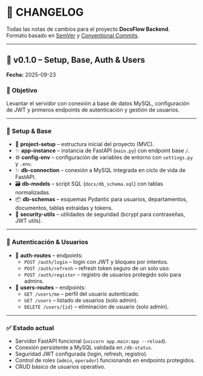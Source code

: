 # 📑 CHANGELOG

Todas las notas de cambios para el proyecto **DocsFlow Backend**.  
Formato basado en [SemVer](https://semver.org/) y [Conventional Commits](https://www.conventionalcommits.org/).  

---

## 🚀 v0.1.0 – Setup, Base, Auth & Users  
**Fecha:** 2025-09-23  

### 🎯 Objetivo
Levantar el servidor con conexión a base de datos MySQL, configuración de JWT y primeros endpoints de autenticación y gestión de usuarios.  

---

### 🔧 Setup & Base
- :tada: **project-setup** – estructura inicial del proyecto (MVC).  
- :sparkles: **app-instance** – instancia de FastAPI (`main.py`) con endpoint base `/`.  
- :gear: **config-env** – configuración de variables de entorno con `settings.py` y `.env`.  
- :sparkles: **db-connection** – conexión a MySQL integrada en ciclo de vida de FastAPI.  
- :card_file_box: **db-models** – script SQL (`docs/db_schema.sql`) con tablas normalizadas.  
- :package: **db-schemas** – esquemas Pydantic para usuarios, departamentos, documentos, tablas extraídas y tokens.  
- :closed_lock_with_key: **security-utils** – utilidades de seguridad (bcrypt para contraseñas, JWT utils).  

---

### 🔐 Autenticación & Usuarios
- :closed_lock_with_key: **auth-routes** – endpoints:  
  - `POST /auth/login` – login con JWT y bloqueo por intentos.  
  - `POST /auth/refresh` – refresh token seguro de un solo uso.  
  - `POST /auth/register` – registro de usuarios protegido solo para admins.  
- :busts_in_silhouette: **users-routes** – endpoints:  
  - `GET /users/me` – perfil del usuario autenticado.  
  - `GET /users` – listado de usuarios (solo admin).  
  - `DELETE /users/{id}` – eliminación de usuario (solo admin).  

---

### ✅ Estado actual
- Servidor FastAPI funcional (`uvicorn app.main:app --reload`).  
- Conexión persistente a MySQL validada en `/db-status`.  
- Seguridad JWT configurada (login, refresh, registro).  
- Control de roles (`admin`, `operador`) funcionando en endpoints protegidos.  
- CRUD básico de usuarios operativo.  
